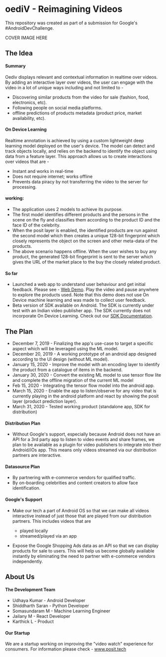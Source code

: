 # oediV - Reimagining Videos
This repository was created as part of a submission for Google's #AndroidDevChallenge.

COVER IMAGE HERE

## The Idea

#### Summary
Oediv displays relevant and contextual information in realtime over videos. By adding an interactive layer over videos, the user can engage with the video in a lot of unique ways including and not limited to - 

* Discovering similar products from the video for sale (fashion, food, electronics, etc).
* Following people on social media platforms.
* offline predictions of products metadata (product price, market availability, etc).

#### On Device Learning

Realtime annotation is achieved by using a custom lightweight deep learning model deployed on the user's device. The model can detect and track objects locally, and relies on the backend to identify the object using data from a feature layer. This approach allows us to create interactions over videos that are - 
* Instant and works in real-time
* Does not require internet; works offline
* Prevents data piracy by not transferring the video to the server for processing.

#### working: 
* The application uses 2 models to achieve its purpose.
* The first model identifies different products and the persons in the scene on the fly and classifies them according to the product ID and the face ID of the celebrity.
* When the posit layer is enabled, the identified products are run against the second model which then creates a unique 128-bit fingerprint which closely represents the object on the screen and other meta-data of the products. 
* The above scenario happens offline. When the user wishes to buy any product, the generated 128-bit fingerprint is sent to the server which gives the URL of the market place to the buy the closely related product.

#### So far

* Launched a web app to understand user behaviour and get initial feedback. Please see - [Web Demo](http://www.justplay.tv/watch/1). Play the video and pause anywhere to explore the products used. Note that this demo does not use On Device machine learning and was made to collect user feedback.
* Beta version of SDK available on Android. The SDK is currently under test with an Indian video publisher app. The SDK currently does not incorporate On Device Learning. Check out our [SDK Documentation](../master/resources/posit_sdk_doc.pdf).   

## The Plan

* December 7, 2019 - Finalizing the app's use-case to target a specific aspect which will be leveraged using the ML model.
* December 20, 2019 - A working prototype of an android app designed according to the UI design (without ML model).
* January 15, 2020 - Improve the model with an encoding layer to identify the product from a catalogue of items in the backend.
* January 30, 2020 - Convert the existing ML model to use tensor flow lite and complete the offline migration of the current ML model 
* Feb 15, 2020 - Integrating the tensor flow model into the android app.
* March 15, 2020 - Enable the app to listen/observe for any video that is currently playing in the android platform and react by showing the posit layer (product prediction layer).
* March 31, 2020 - Tested working product (standalone app, SDK for distribution)

#### Distribution Plan

* Without Google's support, especially because Android does not have an API for a 3rd party app to listen to video events and share frames, we plan to be available as a plugin for video publishers to integrate into their Android/iOs app. This means only videos streamed via our distribution partners are interactive.

#### Datasource Plan

* By partnering with e-commerce vendors for qualified traffic.
* By on-boarding celebrities and content creators to allow face identification.

#### Google's Support 

* Make our tech a part of Android OS so that we can make all videos interactive instead of just those that are played from our distribution partners. This includes videos that are
  * played locally
  * streamed/played via an app
   
* Expose the Google Shopping Ads data as an API so that we can display products for sale to users. This will help us become globally available instantly by eliminating the need to partner with e-commerce vendors independently. 
 
## About Us

#### The Development Team

* Udhaya Kumar - Android Developer 
* Shiddharth Saran - Python Developer  
* Somasundaram M - Machine Learning Engineer
* Jailany M - React Developer
* Karthick L - Product

#### Our Startup

We are a startup working on improving the "video watch" experience for consumers. For information please check - www.posit.tech

